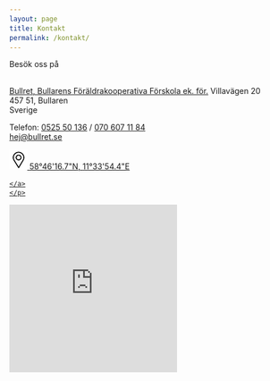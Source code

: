 ```yaml
---
layout: page
title: Kontakt
permalink: /kontakt/   
---
```


<div class="left-col">
Besök oss på <br>
<div class="h-card" id="contact-details">
<img class="u-photo" src="http://example.org/photo.png" alt="" />
<p>
  <a class="p-name u-url" href="https://bullret.se">Bullret, Bullarens Föräldrakooperativa Förskola ek. för.</a>
  <span class="p-street-address">Villavägen 20</span><br>
  <span class="p-postal-code">457 51</span>,
  <span class="p-locality">Bullaren</span><br>
  <span class="p-country-name">Sverige</span>
  </p>

  <p>
  Telefon: <a href="tel:+4652550136" class="p-tel">0525 50 136</a> / <a href="tel:+46706071184" class="p-tel">070 607 11 84</a> <br>
  <a class="u-email" href="mailto:hej@bullret.se">hej@bullret.se</a>
  </p>

  <p class="h-geo">
    <a href="https://maps.apple.com/?ll=58.771226255588275,11.565170288085938">
        <img src="/img/gps.png" width="32" alt="GPS koordinater till förskolan">
        <data class="p-latitude" value="58.771226255588275">58°46'16.7"N</data>,
        <data class="p-longitude" value="11.565170288085938">11°33'54.4"E</data>
         
    </a>
    </p>
</div>
</div>

<div id="map-embed">
<iframe src="https://kartor.eniro.se/m/bwtn5?embed=true&center=58.771226255588275,11.565170288085938&zoom=14&layer=map" width="300" height="300" frameborder="0" style="border:0"></iframe>
</div>
